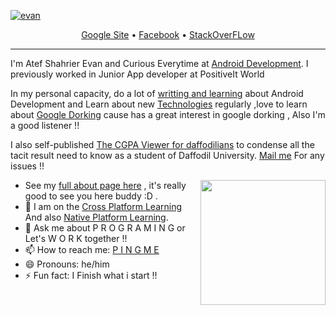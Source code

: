 <!--<h3 align="center">
![image](https://drive.google.com/file/d/1ezxmHWCgx7PL1NqzbGcP73zY9rJTbrfx/view?usp=sharing)
</h3> -->

[![evan](https://user-images.githubusercontent.com/91305837/177845292-4951faef-e804-492f-8de5-092f123e6391.png)](https://github.com/Bugg-Bitter?tab=repositories)

<p align="center">
  <a href="https://sites.google.com/view/retr02/home">Google Site</a> •
  <a href="https://www.facebook.com/profile.php?id=100028291062142">Facebook</a> •
  <a href="https://stackoverflow.com/users/17752861/atef-shahrier-evan">StackOverFLow</a> 
</p>

---

I'm Atef Shahrier Evan and Curious Everytime at [Android Development](https://developer.android.com/). I previously worked in Junior App developer at PositiveIt World 

In my personal capacity, do a lot of [writting and learning](https://developer.android.com/courses) about Android Development and Learn about new [Technologies](https://www.youtube.com/c/AndroidDevelopers/playlists) regularly ,love to learn about [Google Dorking](https://www.exploit-db.com/google-hacking-database) cause has a great interest in google dorking , Also I'm a good listener !! 

I also self-published <a href="https://play.google.com/store/apps/details?id=net.startbit.diucgpa">The CGPA Viewer for daffodilians</a> to condense all the tacit result need to know as a student of Daffodil University. <a href="https://mail.google.com/mail/u/0/?tab=rm&ogbl#inbox?compose=new">Mail me</a> For any issues !!

<!-- <a href="https://user-images.githubusercontent.com/91305837/179371817-c58872a0-e523-45c3-bf2d-536a687dd192.png">
  <img align="right" src="[![image](https://user-images.githubusercontent.com/91305837/179371817-c58872a0-e523-45c3-bf2d-536a687dd192.png)]" width=200 />
</a> -->

<a href="https://user-images.githubusercontent.com/91305837/179372040-b62bcd08-8a67-4bc3-827c-e358857ef939.png">
  <img align="right" src="https://user-images.githubusercontent.com/91305837/179372040-b62bcd08-8a67-4bc3-827c-e358857ef939.png" width=200 />
</a>

- See my [full about page here](https://sites.google.com/view/retr02/home) , it's really good to see you here buddy :D .
- 👯 I am on the [Cross Platform Learning](https://flutter.dev/) And also [Native Platform Learning](https://developer.android.com/).
- 💬 Ask me about P R O G R A M I N G or Let's W O R K together !!
- 📫 How to reach me: [P I N G   M E](https://www.facebook.com/profile.php?id=100028291062142)
- 😄 Pronouns: he/him
- ⚡ Fun fact: I Finish what i start !!
